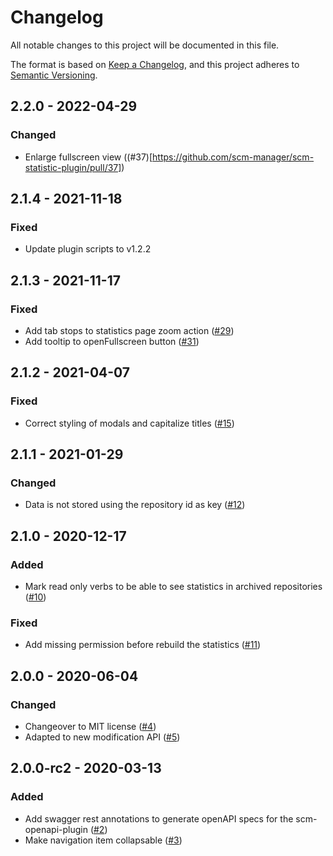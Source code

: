 # Changelog
All notable changes to this project will be documented in this file.

The format is based on [Keep a Changelog](https://keepachangelog.com/en/1.0.0/),
and this project adheres to [Semantic Versioning](https://semver.org/spec/v2.0.0.html).

## 2.2.0 - 2022-04-29
### Changed
- Enlarge fullscreen view ((#37)[https://github.com/scm-manager/scm-statistic-plugin/pull/37])

## 2.1.4 - 2021-11-18
### Fixed
- Update plugin scripts to v1.2.2

## 2.1.3 - 2021-11-17
### Fixed
- Add tab stops to statistics page zoom action ([#29](https://github.com/scm-manager/scm-statistic-plugin/pull/29))
- Add tooltip to openFullscreen button ([#31](https://github.com/scm-manager/scm-statistic-plugin/pull/31))

## 2.1.2 - 2021-04-07
### Fixed
- Correct styling of modals and capitalize titles ([#15](https://github.com/scm-manager/scm-statistic-plugin/pull/15))

## 2.1.1 - 2021-01-29
### Changed
- Data is not stored using the repository id as key ([#12](https://github.com/scm-manager/scm-statistic-plugin/pull/12))

## 2.1.0 - 2020-12-17
### Added
- Mark read only verbs to be able to see statistics in archived repositories ([#10](https://github.com/scm-manager/scm-statistic-plugin/pull/10))

### Fixed
- Add missing permission before rebuild the statistics ([#11](https://github.com/scm-manager/scm-statistic-plugin/pull/11))

## 2.0.0 - 2020-06-04
### Changed
- Changeover to MIT license ([#4](https://github.com/scm-manager/scm-statistic-plugin/pull/4))
- Adapted to new modification API ([#5](https://github.com/scm-manager/scm-statistic-plugin/pull/5))

## 2.0.0-rc2 - 2020-03-13
### Added
- Add swagger rest annotations to generate openAPI specs for the scm-openapi-plugin ([#2](https://github.com/scm-manager/scm-statistic-plugin/pull/2))
- Make navigation item collapsable ([#3](https://github.com/scm-manager/scm-statistic-plugin/pull/3))


